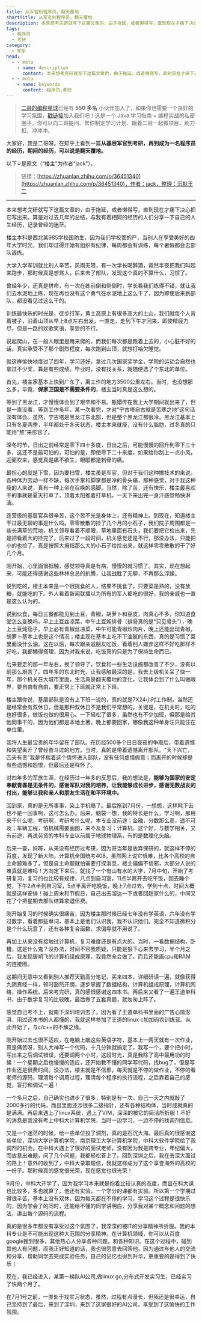 ```yaml
---
title: 从军官到程序员，翻天覆地
shortTitle: 从军官到程序员，翻天覆地
description: 本来想考完研就写下这篇文章的，由于拖延，或者懒得写，直到现在才痛下决心把它写出来。算是对过去几年的总结，与我有着相同的经历的人们分享一下自己的人生经历，记录曾经的迷茫。 楼主本科是西北某985学校国防生…
tags:
  - 程序员
  - 考研
category:
  - 知乎
head:
  - - meta
    - name: description
      content: 本来想考完研就写下这篇文章的，由于拖延，或者懒得写，直到现在才痛下决心把它写出来。算是对过去几年的总结，与我有着相同的经历的人们分享一下自己的人生经历，记录曾经的迷茫。 楼主本科是西北某985学校国防生…
  - - meta
    - name: keywords
      content: 程序员,考研
---
```


>[二哥的编程星球](https://mp.weixin.qq.com/s/3RVsFZ17F0JzoHCLKbQgGw)已经有 **550 多名** 小伙伴加入了，如果你也需要一个良好的学习氛围，[戳链接](https://mp.weixin.qq.com/s/3RVsFZ17F0JzoHCLKbQgGw)加入我们吧！这是一个 Java 学习指南 + 编程实战的私密圈子，你可以向二哥提问、帮你制定学习计划、跟着二哥一起做项目、刷力扣，冲冲冲。

大家好，我是二哥呀。在知乎上看到一篇**从基层军官到考研，再到成为一名程序员的经历，期间的经历，可以说是翻天覆地。**

以下↓是原文（“楼主”为作者“jack”）。

>链接：[https://zhuanlan.zhihu.com/p/36451340](https://zhuanlan.zhihu.com/p/36451340)，作者：jack，整理：沉默王二

----

本来想考完研就写下这篇文章的，由于拖延，或者懒得写，直到现在才痛下决心把它写出来。算是对过去几年的总结，与我有着相同的经历的人们分享一下自己的人生经历，记录曾经的迷茫。

楼主本科是西北某985学校国防生，因为我们学校管的严，当别人在享受美好的四年大学时光，我们却过得开始有组织有纪律，每周都会有训练，每个暑假都会去部队锻炼。

大学入学军训就比别人辛苦，风雨无阻，有一次学长喝醉酒，竟然半夜把我们叫起来跑步，那时候真是想骂人，后来去了部队，发现这个真的不算什么，习惯了。

曾经年少，还真是拼命，有一次在练前倒和侧倒时，学长看我们练得不错，就让我们去水泥地上练，现在再也没有这个勇气在水泥地上这么干了，因为即使后来到部队，都没看见过这么干的。

训练最快乐的时光是，徒步行军，黄土高原上有很多高大的土山，我们就每个人背着被子，沿着山顶从早上8点左右出发，一直走，走到下午才回来，即使精疲力尽，但是一路的欢歌笑语，享受的不行。

说起爬山，在一般人眼里是用来爬的，而我们每次都是跑着上去的，小心脏不好的话，真实承受不了那个剧烈程度，每次跑到山顶，就想打哈欠睡觉。

就这样愉快地度过了四年，学习还好，拿过几次国家奖学金，学院的运动会自然也拿过不少奖，算是有些成绩。毕业时，没有找关系，就随便选了个东北的单位。

首先，楼主家基本上快到广东了，离工作的地方3500公里左右。当时，也没想那么多，毕竟，**保家卫国是不需要条件的**，楼主当时真是这么想的。

等到了黑龙江，才慢慢体会到了艰辛和不易。甄嬛传在我上大学期间就出来了，但是一直没看，等到工作多年，某一次看完，才对“宁古塔自古就是苦寒之地”这句话深有体会。虽然，宁古塔是黑龙江东北部，但是整个黑龙江都很冷。黑龙江基本上只有冬夏两季，半年都处于冬天状态，楼主本来就瘦，没有什么脂肪，过冬真的只能用“熬”来形容了。

深冬时节，日出之前经常是零下四十多度，日出之后，可能慢慢的回升到零下三十多，这还不是最可怕的，可怕的是，即使零下二十来度，如果给你刮上一点小风，迎面吹来，感觉真是痛不欲生，眼眶都是刺骨的痛。

最担心的就是下雪，因为要扫雪，楼主虽是军官，但对于我们这种搞技术的来说，各种体力劳动一样不缺，每次手掌和脚掌都是冷的骨头痛，那种感觉，对于我这种瘦的人来说，真有一种上帝在召唤的感脚。当然，除了苦，还有快乐，楼主最喜欢干的事就是夏天打草了，顶着太阳推着打草机，一天下来出完一身汗感觉畅快淋漓。

连营级的基层官兵很辛苦，这个苦不光是身体上，还有精神上。到现在，知道楼主干过最无聊的事是什么吗。零零散散的捡了几个月的小石子，我们院子周围都是一些长满草的荒地，机关领导看着不顺眼，草地里面有石头，我们要把它检出来，先是把看着大的捡完了，后来过了一段时间，机关感觉还是不行，那没办法，只能把小的也捡了，真是按照大拇指那么大的小石子给捡出来，就这样零零散散的干了好几个月。

刚开始，心里面很抵触，感觉领导真是有病，慢慢的就习惯了。其实，现在想起来，可能还得感谢这些林林总总的折腾，让我战胜了无聊，不再那么浮躁。

说到吃的，楼主本来是一个很挑食的人，结果不挑食了，只要菜是熟的，没有放糖，就能吃的下。外人看着新闻联播以为所有的军人都吃的很好，我的亲戚也一直是这么认为的。

说到伙食，每日三餐都能见到土豆，青椒，胡萝卜和豆皮，肉真心不多，你知道食堂怎么变换吗，早上土豆丝凉菜，中午土豆炖排骨（排骨真的是“只见骨头”），晚上土豆炖茄子。早上必有青椒丝凉菜，中午可能青椒炒肉片，晚上还能出现青椒，胡萝卜基本上也是这个情况；楼主现在基本上吃不下油腻的东西，真的是习惯了菜里面没什么油。这在以后，每次跟亲戚朋友吃饭，看着别人嫌弃这样不好吃那样不好吃，我都懒得搭理，因为对我来说，吃饭真的只是为了保持生命而已。

后来要走的那一年左右，换了领导了，饮食和一些生活设施都改善了不少，没有以前那么艰苦了。四年多的东北时光，让我感触最深的是，我去上级机关呆了快一年，那个机关在大城市里面，生活真是翻天覆地的变化，让我体会到了什么叫做眼界，要自由有自由，要正常上下班就正常上下班。

楼主跟你说，基层部队是没有上下班一说的，真的就是7X24小时工作制，当然还是经常会有双休日，但是那种双休日不是我们平常想的。关键是，在机关时，吃的也好很多，做饭也做的很用心。一下轻松了很多，虽然也有不少加班，但那是给其他同事干的，因为他们都是本地土著，晚上都要回家，哪像我这种单身汪只能住在单位里。

我将人生最宝贵的年华留在了部队。在历经500多个日日夜夜的争取后，带着遗憾和失望离开了曾经奋斗过的地方。当时，真的是带着遗憾离开部队。“天下兴亡，匹夫有责”我是怀揣着这个情怀进入部队，没有任何虚情假意；而离开的时候却是有些遗憾和怨恨，但最后还是释怀了。

对四年多的军旅生涯，在经历过一年多的反思后，我的想法是，**能够为国家的安定奉献青春是无条件的，感谢军队对我的培养，让我能够成长进步，感谢无数战友的付出，能够让我和亲人和朋友生活在和平环境中。**

回到家，真的是无所事事，染上手机瘾了。最后拖到7月份，一想想，这样耗下去也不是一回事啊，这可怎么办。后来，脑袋一想，我的特长是什么，学习啊，那用来干什么呢，考研啊，考研考什么呢，本专业没前途；金融，分数那么高，遥不可及；车辆工程，怕机械需要画图，来不及复习；计算机，这个好，与数学相关，又有前途，再说劳资的本科专业以前属于地球物理系，有的是数理化头脑。

后来一查，妈呀，从来没有经历过考研，因为哥当年是放弃保研的，就这样不停的百度，发现了新大陆，计算机全国统考408，虽然网上说它很难，比各个高校的自主命题难多了，但是自主命题就怕需要打探消息，楼主偏偏不信邪，大部分人说的难真就是难吗！方向定下来后，就找了一个有山有水的大学，7月中旬，开始了考研复习，复习的也比较有规律，八点到自习室，11点半离开去吃午饭，回去睡个觉，下午2点半到自习室，5点半离开吃晚饭，晚上7点过去，学到十点，时间大概就是这样安排！碰上周末和节假日，自己出去溜达一下或者回趟家什么的，中间又花了个把星期去部队结算拿退伍费。

刚开始复习的时候确实很痛苦，因为楼主那时候已经七年没有学英语，六年没有学过数学，看着那些单词，基本上是他们认识我，我不认识他们。完全不知道微积分是个什么玩意了，还有各种复合函数，求偏导就不用说了。

再加上从来没有接触过计算机，复习难度还是有点大的。当时，一看数据结构，卧槽，这是什么鬼？没办法，时间不容我质疑，只能是狠下心来去学习，半个月之后，我发现唐朔飞的计算机组成原理，我竟然全会做了，而且还能画cpu和RAM的连接图。

这期间无意中又看到别人推荐天勤高分笔记，买来四本，详细研读一遍，就像获得九阴真经一样，顿时豁然开朗，逐步掌握了数据结构，计算机组成原理，计算机网络，操作系统。后来考完研，真的感很感谢这四本书。再后来又看了一遍王道单科书，由于数学复习的比较晚，最后做了五套真题，就匆匆上阵了。

感觉自己考不上，就南下深圳培训去了。因为看了王道单科书里面的广告心情澎湃，用过这本书的人都懂的，我就这样参加了王道的linux c加加码农训练营。从此开始了，与c/c++的不解之缘。

刚开始过去也很不适应，在电脑上敲这些英语字符，基本上一两天就有一次作业，真是痛苦呀，别人大神写一个代码，十几分钟就搞定了，我写一个，要个把小时，写出来之后调试错误，还要调两个小时，这段时光，真是我除了高中最用功的时候！一个星期之后也慢慢的适应，还开始教不懂的同学写代码，找bug了，但是写作业还是很费时间。没办法，楼主就是不信邪，每天就是不停的做作业，不停的看老师的源码，理清每个调用过程，理清每个程序的执行流程，之后靠着自己的感觉，盲打和调试一遍！

一个多月之后，自己确实也进步了很多，特别是有一次，自己一天之内就敲了2000多行的代码，而且里面还涉很多二级指针，还有各种结构体，当时成就真的是满满。再后来遇上了linux系统，遇上了VIM，深深的被它的简洁所折服！不好的消息是我没有考上中科大计算机学院，当时一边学习，一边不停的找调剂信息。

又是一个迷茫的时候，给一些单位投了调剂，真的是石沉大海。最后真的很感谢这些单位，深圳大学计算机学院，南京理工大学计算机学院，中科大软件学院给了我调剂的机会。在中科大遇上了很好的面试老师，没有因为我是跨专业，年纪偏大，而故意出难题，问了几个问题，我都轻松答上了。回到深圳之后，我在去深大面试的路上！意外的收到了，中科大录取短信，我就这样成为了这个享誉海外的高校的一份子。那时候真的感觉很光荣，现在感觉也很光荣！

9月份，中科大开学了，因为我学习本来就是抱着比较认真的态度，而且在科大课也比较多，多也就算了，他还有实验，一个学分的课都有实验。所以第一个学期过得很辛苦，基本上没有双休，因为每天都在不停的学习，学习这个过程是很快乐的，因为学会了的同时，还能给不懂的同学讲明白，分享我对某个概念和问题的想法，讲出每个源码的流程。

真的是很多年都没有享受过这个氛围了，我深深的被IT的分享精神所折服。我的本科专业是不可能出现这种大范围的分享精神。在计算机领域，你可以从百度google搜到很多，其他热心人分享各种问题，和各种知识。在这个过程中，碰到其他人有问题，而我正好知道的话，我也很愿意去回答他。因为通过与他人的交流和分享，帮助同学去完成实验任务，自己的记忆也得到升华，更重要的是得到了快乐！

现在，我已经进入，某第一梯队AI公司,做linux go,分布式开发实习生，已经实习了快两个月了。

在7月1号之前，一直处于找实习状态，虽然，过程有点漫长，但我还是很幸运，自己坚持到了最后，来到了深圳，来到了这家很好的AI公司，享受到了这愉快的工作氛围。



